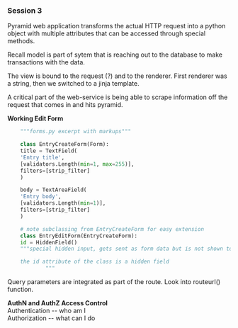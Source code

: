 ### Session 3  
Pyramid web application transforms the actual HTTP request into a python object with multiple attributes that can be accessed through special methods.

Recall model is part of sytem that is reaching out to the database to make transactions with the data.

The view is bound to the request (?) and to the renderer. First renderer was a string, then we switched to a jinja template.

A critical part of the web-service is being able to scrape information off the request that comes in and hits pyramid.

**Working Edit Form**
```python
    """forms.py excerpt with markups"""

    class EntryCreateForm(Form):
    title = TextField(
    'Entry title',
    [validators.Length(min=1, max=255)],
    filters=[strip_filter]
    )

    body = TextAreaField(
    'Entry body',
    [validators.Length(min=1)],
    filters=[strip_filter]
    )

    # note subclassing from EntryCreateForm for easy extension
    class EntryEditForm(EntryCreateForm):
    id = HiddenField() 
    """special hidden input, gets sent as form data but is not shown to the user and the user cannot interact with it

    the id attribute of the class is a hidden field
            """


```

Query parameters are integrated as part of the route. Look into routeurl() function.

__AuthN and AuthZ Access Control__  
Authentication -- who am I  
Authorization -- what can I do


